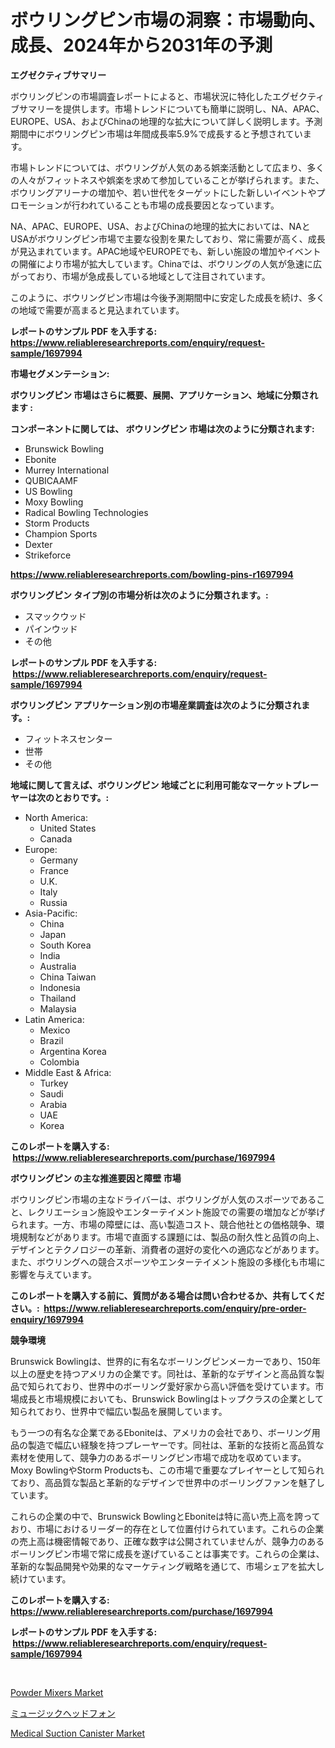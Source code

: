 <p><h1>ボウリングピン市場の洞察：市場動向、成長、2024年から2031年の予測</h1></p><p><strong>エグゼクティブサマリー</strong></p>
<p><p>ボウリングピンの市場調査レポートによると、市場状況に特化したエグゼクティブサマリーを提供します。市場トレンドについても簡単に説明し、NA、APAC、EUROPE、USA、およびChinaの地理的な拡大について詳しく説明します。予測期間中にボウリングピン市場は年間成長率5.9%で成長すると予想されています。</p><p>市場トレンドについては、ボウリングが人気のある娯楽活動として広まり、多くの人々がフィットネスや娯楽を求めて参加していることが挙げられます。また、ボウリングアリーナの増加や、若い世代をターゲットにした新しいイベントやプロモーションが行われていることも市場の成長要因となっています。</p><p>NA、APAC、EUROPE、USA、およびChinaの地理的拡大においては、NAとUSAがボウリングピン市場で主要な役割を果たしており、常に需要が高く、成長が見込まれています。APAC地域やEUROPEでも、新しい施設の増加やイベントの開催により市場が拡大しています。Chinaでは、ボウリングの人気が急速に広がっており、市場が急成長している地域として注目されています。</p><p>このように、ボウリングピン市場は今後予測期間中に安定した成長を続け、多くの地域で需要が高まると見込まれています。</p></p>
<p><strong>レポートのサンプル PDF を入手する: <a href="https://www.reliableresearchreports.com/enquiry/request-sample/1697994">https://www.reliableresearchreports.com/enquiry/request-sample/1697994</a></strong></p>
<p><strong>市場セグメンテーション:</strong></p>
<p><strong> ボウリングピン 市場はさらに概要、展開、アプリケーション、地域に分類されます :</strong></p>
<p><strong>コンポーネントに関しては、 ボウリングピン 市場は次のように分類されます: &nbsp;</strong></p>
<p><ul><li>Brunswick Bowling</li><li>Ebonite</li><li>Murrey International</li><li>QUBICAAMF</li><li>US Bowling</li><li>Moxy Bowling</li><li>Radical Bowling Technologies</li><li>Storm Products</li><li>Champion Sports</li><li>Dexter</li><li>Strikeforce</li></ul></p>
<p><strong><a href="https://www.reliableresearchreports.com/bowling-pins-r1697994">https://www.reliableresearchreports.com/bowling-pins-r1697994</a></strong></p>
<p><strong> ボウリングピン タイプ別の市場分析は次のように分類されます。:</strong></p>
<p><ul><li>スマックウッド</li><li>パインウッド</li><li>その他</li></ul></p>
<p><strong>レポートのサンプル PDF を入手する: &nbsp;<a href="https://www.reliableresearchreports.com/enquiry/request-sample/1697994">https://www.reliableresearchreports.com/enquiry/request-sample/1697994</a></strong></p>
<p><strong> ボウリングピン アプリケーション別の市場産業調査は次のように分類されます。:</strong></p>
<p><ul><li>フィットネスセンター</li><li>世帯</li><li>その他</li></ul></p>
<p><strong>地域に関して言えば、ボウリングピン 地域ごとに利用可能なマーケットプレーヤーは次のとおりです。:</strong></p>
<p><ul>
    <li>
        North America:
        <ul>
            <li>United States</li>
            <li>Canada</li>
        </ul>
    </li>
    <li>
        Europe:
        <ul>
            <li>Germany</li>
            <li>France</li>
            <li>U.K.</li>
            <li>Italy</li>
            <li>Russia</li>
        </ul>
    </li>
    <li>
        Asia-Pacific:
        <ul>
            <li>China</li>
            <li>Japan</li>
            <li>South Korea</li>
            <li>India</li>
            <li>Australia</li>
            <li>China Taiwan</li>
            <li>Indonesia</li>
            <li>Thailand</li>
            <li>Malaysia</li>
        </ul>
    </li>
    <li>
        Latin America:
        <ul>
            <li>Mexico</li>
            <li>Brazil</li>
            <li>Argentina Korea</li>
            <li>Colombia</li>
        </ul>
    </li>
    <li>
        Middle East & Africa:
        <ul>
            <li>Turkey</li>
            <li>Saudi</li>
            <li>Arabia</li>
            <li>UAE</li>
            <li>Korea</li>
        </ul>
    </li>
    </ul></p>
<p><strong>このレポートを購入する: &nbsp;<a href="https://www.reliableresearchreports.com/purchase/1697994">https://www.reliableresearchreports.com/purchase/1697994</a></strong></p>
<p><strong>ボウリングピン の主な推進要因と障壁 市場</strong></p>
<p><p>ボウリングピン市場の主なドライバーは、ボウリングが人気のスポーツであること、レクリエーション施設やエンターテイメント施設での需要の増加などが挙げられます。一方、市場の障壁には、高い製造コスト、競合他社との価格競争、環境規制などがあります。市場で直面する課題には、製品の耐久性と品質の向上、デザインとテクノロジーの革新、消費者の選好の変化への適応などがあります。また、ボウリングへの競合スポーツやエンターテイメント施設の多様化も市場に影響を与えています。</p></p>
<p><strong>このレポートを購入する前に、質問がある場合は問い合わせるか、共有してください。:&nbsp; <a href="https://www.reliableresearchreports.com/enquiry/pre-order-enquiry/1697994">https://www.reliableresearchreports.com/enquiry/pre-order-enquiry/1697994</a></strong></p>
<p><strong>競争環境</strong></p>
<p><p>Brunswick Bowlingは、世界的に有名なボーリングピンメーカーであり、150年以上の歴史を持つアメリカの企業です。同社は、革新的なデザインと高品質な製品で知られており、世界中のボーリング愛好家から高い評価を受けています。市場成長と市場規模においても、Brunswick Bowlingはトップクラスの企業として知られており、世界中で幅広い製品を展開しています。</p><p>もう一つの有名な企業であるEboniteは、アメリカの会社であり、ボーリング用品の製造で幅広い経験を持つプレーヤーです。同社は、革新的な技術と高品質な素材を使用して、競争力のあるボーリングピン市場で成功を収めています。Moxy BowlingやStorm Productsも、この市場で重要なプレイヤーとして知られており、高品質な製品と革新的なデザインで世界中のボーリングファンを魅了しています。</p><p>これらの企業の中で、Brunswick BowlingとEboniteは特に高い売上高を誇っており、市場におけるリーダー的存在として位置付けられています。これらの企業の売上高は機密情報であり、正確な数字は公開されていませんが、競争力のあるボーリングピン市場で常に成長を遂げていることは事実です。これらの企業は、革新的な製品開発や効果的なマーケティング戦略を通じて、市場シェアを拡大し続けています。</p></p>
<p><strong>このレポートを購入する: &nbsp; <a href="https://www.reliableresearchreports.com/purchase/1697994">https://www.reliableresearchreports.com/purchase/1697994</a></strong></p>
<p><strong>レポートのサンプル PDF を入手する: &nbsp;<a href="https://www.reliableresearchreports.com/enquiry/request-sample/1697994">https://www.reliableresearchreports.com/enquiry/request-sample/1697994</a></strong><strong></strong></p>
<p>&nbsp;</p>
<p><p><a href="https://github.com/okotobwrhuteie/Market-Research-Report-List-2/blob/main/powder-mixers-market.md">Powder Mixers Market</a></p><p><a href="https://github.com/SarahFahey88/Market-Research-Report-List-1/blob/main/905141532014.md">ミュージックヘッドフォン</a></p><p><a href="https://pretty-mail-caf.notion.site/Analyzing-Medical-Suction-Canister-Market-Global-Industry-Perspective-and-Forecast-2024-to-2031-849628dc69ee4cdc9498c817c9f49239">Medical Suction Canister Market</a></p></p>